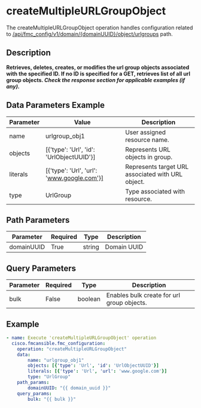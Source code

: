 # createMultipleURLGroupObject

The createMultipleURLGroupObject operation handles configuration related to [/api/fmc_config/v1/domain/{domainUUID}/object/urlgroups](/paths//api/fmc_config/v1/domain/{domain_uuid}/object/urlgroups.md) path.&nbsp;
## Description
**Retrieves, deletes, creates, or modifies the url group objects associated with the specified ID. If no ID is specified for a GET, retrieves list of all url group objects. _Check the response section for applicable examples (if any)._**

## Data Parameters Example
| Parameter | Value | Description |
| --------- | -------- | -------- |
| name | urlgroup_obj1 | User assigned resource name. |
| objects | [{'type': 'Url', 'id': 'UrlObjectUUID'}] | Represents URL objects in group. |
| literals | [{'type': 'Url', 'url': 'www.google.com'}] | Represents target URL associated with URL object. |
| type | UrlGroup | Type associated with resource. |

## Path Parameters
| Parameter | Required | Type | Description |
| --------- | -------- | ---- | ----------- |
| domainUUID | True | string | Domain UUID |

## Query Parameters
| Parameter | Required | Type | Description |
| --------- | -------- | ---- | ----------- |
| bulk | False | boolean | Enables bulk create for url group objects. |

## Example
```yaml
- name: Execute 'createMultipleURLGroupObject' operation
  cisco.fmcansible.fmc_configuration:
    operation: "createMultipleURLGroupObject"
    data:
        name: "urlgroup_obj1"
        objects: [{'type': 'Url', 'id': 'UrlObjectUUID'}]
        literals: [{'type': 'Url', 'url': 'www.google.com'}]
        type: "UrlGroup"
    path_params:
        domainUUID: "{{ domain_uuid }}"
    query_params:
        bulk: "{{ bulk }}"

```
